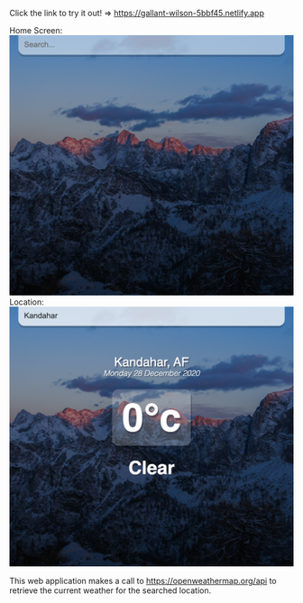 Click the link to try it out! =>
https://gallant-wilson-5bbf45.netlify.app

Home Screen:
![Home Screen](src/assets/Home.png?raw=true "Home Screen")
Location:
![Location](src/assets/Kandahar.png?raw=true "Cool Location")

This web application makes a call to https://openweathermap.org/api to retrieve the current weather for the searched location.

